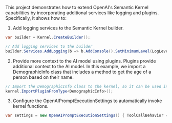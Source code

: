 This project demonstrates how to extend OpenAI's Semantic Kernel capabilities by incorporating additional services like logging and plugins. Specifically, it shows how to:

1. Add logging services to the Semantic Kernel builder.
```csharp
var builder = Kernel.CreateBuilder();

// Add logging services to the builder
builder.Services.AddLogging(b => b.AddConsole().SetMinimumLevel(LogLevel.Trace));
```

2. Provide more context to the AI model using plugins.
Plugins provide additional context to the AI model. In this example, we import a DemographicInfo class that includes a method to get the age of a person based on their name.
```csharp
// Import the DemographicInfo class to the kernel, so it can be used in the chat completion service.
kernel.ImportPluginFromType<DemographicInfo>();
```
3. Configure the OpenAIPromptExecutionSettings to automatically invoke kernel functions.
```csharp
var settings = new OpenAIPromptExecutionSettings() { ToolCallBehavior = ToolCallBehavior.AutoInvokeKernelFunctions };
```